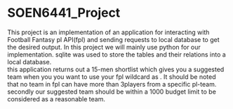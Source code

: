 # SOEN6441_Project
This project is an implementation of an application for interacting with Football Fantasy pl API(fpl) and sending requests to local database to get the desired output.
In this project we will mainly use python for our implementation. sqlite was used to store the tables and their relations into a local database.\
this application returns out a 15-men shortlist which gives you a suggested team when you you want to use your fpl wildcard as . It should be noted that no team in fpl can have more than 3players from a specific pl-team. secondly our suggested team should be within a 1000 budget limit to be considered as a reasonable team.
